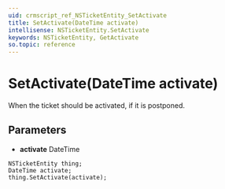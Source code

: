 ```yaml
---
uid: crmscript_ref_NSTicketEntity_SetActivate
title: SetActivate(DateTime activate)
intellisense: NSTicketEntity.SetActivate
keywords: NSTicketEntity, GetActivate
so.topic: reference
---
```


# SetActivate(DateTime activate)

When the ticket should be activated, if it is postponed.

## Parameters

* **activate** DateTime

```crmscript
NSTicketEntity thing;
DateTime activate;
thing.SetActivate(activate);
```

